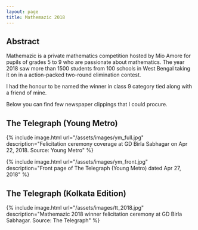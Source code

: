 ```yaml
---
layout: page
title: Mathemazic 2018
---
```


## Abstract   

Mathemazic is a private mathematics competition hosted by Mio Amore for pupils of grades 5 to 9 who are passionate about mathematics. The year 2018 saw more than 1500 students from 100 schools in West Bengal taking it on in a action-packed two-round elimination contest.    

I had the honour to be named the winner in class 9 category tied along with a friend of mine.   

Below you can find few newspaper clippings that I could procure.   

## The Telegraph (Young Metro)  

{% include image.html url="/assets/images/ym_full.jpg" description="Felicitation ceremony coverage at GD Birla Sabhagar on Apr 22, 2018. Source: Young Metro" %}   

{% include image.html url="/assets/images/ym_front.jpg" description="Front page of The Telegraph (Young Metro) dated Apr 27, 2018" %}  
 
## The Telegraph (Kolkata Edition) 

{% include image.html url="/assets/images/tt_2018.jpg" description="Mathemazic 2018 winner felicitation ceremony at GD Birla Sabhagar. Source: The Telegraph" %}  

